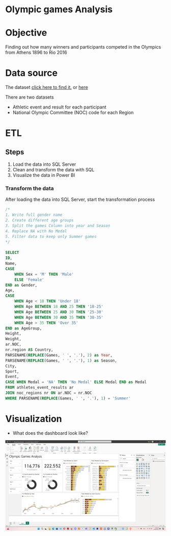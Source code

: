 # Olympic games Analysis 


# Objective 

Finding out how many winners and participants competed in the Olympics from Athens 1896 to Rio 2016

# Data source 

The dataset [click here to find it.](https://www.kaggle.com/datasets/heesoo37/120-years-of-olympic-history-athletes-and-results?select=athlete_events.csv) or [here](https://github.com/aliahmad-1987/DataAnalystProject_SQL_PBI_OlympicGamesAnalysis/blob/main/Episode%201%20-%20Link%20To%20Olympic%20Games%20Data.txt) 



There are two datasets
- Athletic event and result for each participant
- National Olympic Committee (NOC) code for each Region


# ETL

## Steps

1. Load the data into SQL Server
2. Clean and transform the data with SQL
3. Visualize the data in Power BI

### Transform the data 

After loading the data into SQL Server, start the transformation process


```sql
/*
1. Write full gender name
2. Create different age groups
3. Split the games Column into year and Season
4. Replace NA with No Medal
5. Filter data to keep only Summer games
*/

SELECT
ID,
Name,
CASE
	WHEN Sex = 'M' THEN 'Male'
	ELSE 'Female'
END as Gender,
Age,
CASE
	WHEN Age < 18 THEN 'Under 18'
	WHEN Age BETWEEN 18 AND 25 THEN '18-25'
	WHEN Age BETWEEN 25 AND 30 THEN '25-30'
	WHEN Age BETWEEN 30 AND 35 THEN '30-35'
	WHEN Age > 35 THEN 'Over 35'
END as AgeGroup,
Height,
Weight,
ar.NOC,
nr.region AS Country,
PARSENAME(REPLACE(Games, ' ', '.'), 2) as Year,
PARSENAME(REPLACE(Games, ' ', '.'), 1) as Season,
City,
Sport,
Event,
CASE WHEN Medal = 'NA' THEN 'No Medal' ELSE Medal END as Medal
FROM athletes_event_results ar
JOIN noc_regions nr ON ar.NOC = nr.NOC
WHERE PARSENAME(REPLACE(Games, ' ', '.'), 1) = 'Summer'
```


# Visualization

- What does the dashboard look like?

![Power BI Dashboard](Images/Dashboard.png)